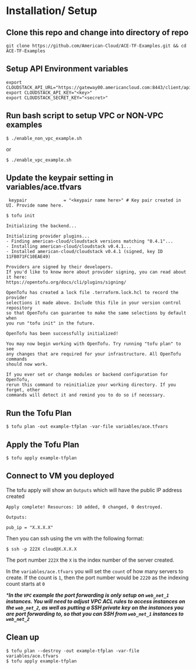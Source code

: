 # Installation/ Setup
## Clone this repo and change into directory of repo

```shell
git clone https://github.com/American-Cloud/ACE-TF-Examples.git && cd ACE-TF-Examples
```

## Setup API Environment variables
```
export CLOUDSTACK_API_URL="https://gateway00.americancloud.com:8443/client/api"
export CLOUDSTACK_API_KEY="<key>"
export CLOUDSTACK_SECRET_KEY="<secret>"
```

## Run bash script to setup VPC or NON-VPC examples
```shell
$ ./enable_non_vpc_example.sh
```
or
```shell
$ ./enable_vpc_example.sh
```
## Update the keypair setting in variables/ace.tfvars
```hcl
 keypair              = "<keypair name here>" # Key pair created in UI. Provide name here.
```

```shell
$ tofu init
```
```
Initializing the backend...

Initializing provider plugins...
- Finding american-cloud/cloudstack versions matching "0.4.1"...
- Installing american-cloud/cloudstack v0.4.1...
- Installed american-cloud/cloudstack v0.4.1 (signed, key ID 11FB071FC10EAE49)

Providers are signed by their developers.
If you'd like to know more about provider signing, you can read about it here:
https://opentofu.org/docs/cli/plugins/signing/

OpenTofu has created a lock file .terraform.lock.hcl to record the provider
selections it made above. Include this file in your version control repository
so that OpenTofu can guarantee to make the same selections by default when
you run "tofu init" in the future.

OpenTofu has been successfully initialized!

You may now begin working with OpenTofu. Try running "tofu plan" to see
any changes that are required for your infrastructure. All OpenTofu commands
should now work.

If you ever set or change modules or backend configuration for OpenTofu,
rerun this command to reinitialize your working directory. If you forget, other
commands will detect it and remind you to do so if necessary.
```

## Run the Tofu Plan
```shell
$ tofu plan -out example-tfplan -var-file variables/ace.tfvars
```
## Apply the Tofu Plan
```shell
$ tofu apply example-tfplan
```
## Connect to VM you deployed

The tofu apply will show an `Outputs` which will have the public IP address created
```
Apply complete! Resources: 10 added, 0 changed, 0 destroyed.

Outputs:

pub_ip = "X.X.X.X"
```
Then you can ssh using the vm with the following format:

```shell
$ ssh -p 222X cloud@X.X.X.X
```
The port number `222X` the `X` is the index number of the server created.

In the `variables/ace.tfvars` you will set the `count` of how many servers to create.  If the count is `1`, then the port number would be `2220` as the indexing count starts at `0`

_***In the `VPC` example the port forwarding is only setup on `web_net_1` instances.  You will need to adjust VPC ACL rules to access instances on the `web_net_2`, as well as putting a SSH private key on the instances you are port forwarding to, so that you can SSH from `web_net_1` instances to `web_net_2`**_

## Clean up
```shell
$ tofu plan --destroy -out example-tfplan -var-file variables/ace.tfvars
$ tofu apply example-tfplan
```
